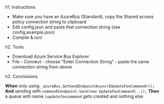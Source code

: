 h1. Instructions

* Make sure you have an AzureBus (Standard), copy the Shared access policy connection string to clipboard
* Edit config.json and paste that connection string (see config.example.json)
* Compile & run!

h2. Tools

* Download Azure Service Bus Explorer
* File - Connect - choose "Enter Connection String" - paste the same connection string from above

h2. Conclusions

**When** only using `_azureBus.GetSendEndpointAsync<IUpdateFooCommand>();`
**And** sending with `commandSendpoint.Send(new UpdateFooCommand(..));`
**Then** a queue with name `iupdatefoocommand` gets created and nothing else

